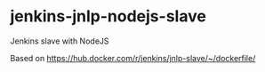 # jenkins-jnlp-nodejs-slave
Jenkins slave with NodeJS

Based on https://hub.docker.com/r/jenkins/jnlp-slave/~/dockerfile/
